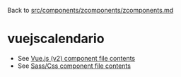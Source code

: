 Back to [src/components/zcomponents/zcomponents.md](../../zcomponents.md)

# vuejscalendario

 - See [Vue.js (v2) component file contents](./vuejscalendario.vue)
 - See [Sass/Css component file contents](./vuejscalendario.scss)
